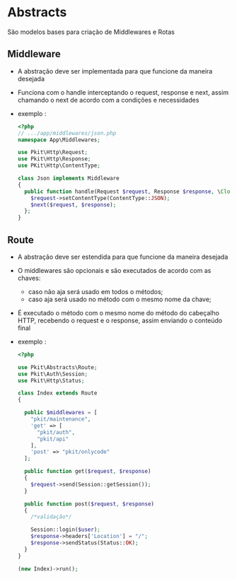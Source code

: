 # Abstracts

São modelos bases para criação de Middlewares e Rotas

## Middleware

- A abstração deve ser implementada para que funcione da maneira desejada
- Funciona com o handle interceptando o request, response e next, assim chamando o next de acordo com a condições e necessidades
- exemplo :

  ```php
  <?php
  // .../app/middlewares/json.php
  namespace App\Middlewares;

  use Pkit\Http\Request;
  use Pkit\Http\Response;
  use PKit\Http\ContentType;

  class Json implements Middleware
  {
    public function handle(Request $request, Response $response, \Closure $next){
      $request->setContentType(ContentType::JSON);
      $next($request, $response);
    };
  }
  ```

## Route

- A abstração deve ser estendida para que funcione da maneira desejada
- O middlewares são opcionais e são executados de acordo com as chaves:
  - caso não aja será usado em todos o métodos;
  - caso aja será usado no método com o mesmo nome da chave;
- É executado o método com o mesmo nome do método do cabeçalho HTTP, recebendo o request e o response, assim enviando o conteúdo final
- exemplo :

  ```php
  <?php

  use Pkit\Abstracts\Route;
  use Pkit\Auth\Session;
  use Pkit\Http\Status;

  class Index extends Route
  {

    public $middlewares = [
      "pkit/maintenance",
      'get' => [
        "pkit/auth",
        "pkit/api"
      ],
      'post' => "pkit/onlycode"
    ];

    public function get($request, $response)
    {
      $request->send(Session::getSession());
    }

    public function post($request, $response)
    {
      /*validação*/

      Session::login($user);
      $response->headers['Location'] = "/";
      $response->sendStatus(Status::OK);
    }
  }

  (new Index)->run();
  ```
